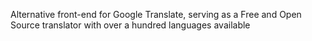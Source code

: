 Alternative front-end for Google Translate, serving as a Free and Open Source translator with over a hundred languages available